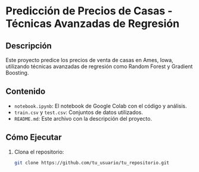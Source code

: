 # Predicción de Precios de Casas - Técnicas Avanzadas de Regresión

## Descripción
Este proyecto predice los precios de venta de casas en Ames, Iowa, utilizando técnicas avanzadas de regresión como Random Forest y Gradient Boosting.

## Contenido
- `notebook.ipynb`: El notebook de Google Colab con el código y análisis.
- `train.csv` y `test.csv`: Conjuntos de datos utilizados.
- `README.md`: Este archivo con la descripción del proyecto.

## Cómo Ejecutar
1. Clona el repositorio:
   ```bash
   git clone https://github.com/tu_usuario/tu_repositorio.git
   ```
